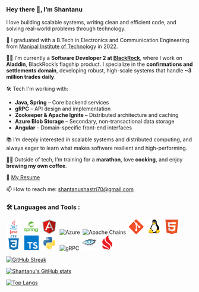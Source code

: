 ### Hey there 👋, I’m Shantanu

I love building scalable systems, writing clean and efficient code, and solving real-world problems through technology.

🌱 I graduated with a B.Tech in Electronics and Communication Engineering from [Manipal Institute of Technology](https://manipal.edu/mit.html) in 2022.

👨‍💻 I'm currently a **Software Developer 2 at [BlackRock](https://www.blackrock.com)**, where I work on **Aladdin**, BlackRock’s flagship product. I specialize in the **confirmations and settlements domain**, developing robust, high-scale systems that handle **~3 million trades daily**.

🛠️ Tech I'm working with:
- **Java, Spring** – Core backend services  
- **gRPC** – API design and implementation  
- **Zookeeper & Apache Ignite** – Distributed architecture and caching  
- **Azure Blob Storage** – Secondary, non-transactional data storage  
- **Angular** – Domain-specific front-end interfaces

📚 I’m deeply interested in scalable systems and distributed computing, and always eager to learn what makes software resilient and high-performing.

🏃‍♂️ Outside of tech, I’m training for a **marathon**, love **cooking**, and enjoy **brewing my own coffee**.

📄 [My Resume](https://www.linkedin.com/in/shantanushastri/details/featured/1747032065916/single-media-viewer/?profileId=ACoAAClBdJwB72c1ILq5zrwCwupLj1jeecz2P7E)

📫 How to reach me: [shantanushastri70@gmail.com](mailto:shantanushastri70@gmail.com)

### :hammer_and_wrench: Languages and Tools :

<div>
  <img src="https://github.com/devicons/devicon/blob/master/icons/java/java-original-wordmark.svg" title="Java" alt="Java" width="40" height="40"/>&nbsp;
  <img src="https://github.com/devicons/devicon/blob/master/icons/spring/spring-original-wordmark.svg" title="Spring" alt="Spring" width="40" height="40"/>&nbsp;
  <img src="https://github.com/devicons/devicon/blob/master/icons/angularjs/angularjs-original.svg" title="Angular" alt="Angular" width="40" height="40"/>&nbsp;
  <img src="https://cdn.jsdelivr.net/gh/devicons/devicon/icons/azure/azure-original.svg" title="Azure & Azure Blob" alt="Azure" width="40" height="40"/>&nbsp;
  <img src="https://cdn.jsdelivr.net/gh/devicons/devicon/icons/apache/apache-original-wordmark.svg" title="Apache Chains (Generic)" alt="Apache Chains" width="40" height="40"/>&nbsp;
  <img src="https://raw.githubusercontent.com/devicons/devicon/master/icons/git/git-original.svg" title="Git" alt="Git" width="40" height="40"/>&nbsp;
  <img src="https://raw.githubusercontent.com/devicons/devicon/master/icons/linux/linux-original.svg" title="Linux" alt="Linux" width="40" height="40"/>&nbsp;
  <img src="https://raw.githubusercontent.com/devicons/devicon/master/icons/html5/html5-original.svg" title="HTML5" alt="HTML" width="40" height="40"/>&nbsp;
  <img src="https://raw.githubusercontent.com/devicons/devicon/master/icons/css3/css3-plain-wordmark.svg" title="CSS3" alt="CSS" width="40" height="40"/>&nbsp;
  <img src="https://raw.githubusercontent.com/devicons/devicon/master/icons/typescript/typescript-original.svg" title="TypeScript" alt="TypeScript" width="40" height="40"/>&nbsp;
  <img src="https://raw.githubusercontent.com/devicons/devicon/master/icons/python/python-original.svg" title="Python" alt="Python" width="40" height="40"/>&nbsp;
  <img src="https://avatars.githubusercontent.com/u/7802525?s=200&v=4" title="gRPC" alt="gRPC" width="40" height="40"/>&nbsp;
  <img src="https://raw.githubusercontent.com/devicons/devicon/master/icons/cassandra/cassandra-original.svg" title="Cassandra" alt="Cassandra" width="40" height="40"/>&nbsp;
  <img src="https://raw.githubusercontent.com/devicons/devicon/master/icons/apacheignite/apacheignite-original.svg" title="Apache Ignite" alt="Apache Ignite" width="40" height="40"/>&nbsp;
</div>


[![GitHub Streak](http://github-readme-streak-stats.herokuapp.com?user=ShantanuShastri7&theme=dark&background=000000)](https://git.io/streak-stats)

[![Shantanu's GitHub stats](https://github-readme-stats.vercel.app/api?username=ShantanuShastri7)](https://github.com/anuraghazra/github-readme-stats)

[![Top Langs](https://github-readme-stats.vercel.app/api/top-langs/?username=ShantanuShastri7&layout=compact&theme=vision-friendly-dark)](https://github.com/anuraghazra/github-readme-stats)

